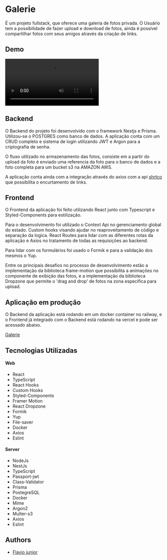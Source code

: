 # Galerie

É um projeto fullstack, que oferece uma galeria de fotos privada. O Usuário tem a possibilidade de fazer upload e download de fotos, ainda é possível compartilhar fotos com seus amigos através da criação de links.

## Demo

![Galerie](https://i.imgur.com/AoxQOnN.mp4)

## Backend

O Backend do projeto foi desenvolvido com o framework Nestjs e Prisma. Utilizou-se o POSTGRES como banco de dados. A aplicação conta com um CRUD completo e sistema de login utilizando JWT e Argon para a criptografia de senha.

O fluxo utilizado no armazenamento das fotos, consiste em a partir do upload da foto é enviado uma referencia da foto para o banco de dados e a foto completa para um bucket s3 na AMAZON AWS.

A aplicação conta ainda com a integração através do axios com a api [shrtco](https://shrtco.de/docs/) que possibilita o encurtamento de links.

## Frontend

O Frontend da aplicação foi feito utilizando React junto com Typescript e Styled-Components para estilização.

Para o desenvolvimento foi utilizado o Context Api no gerenciamento global do estado. Custom hooks visando ajudar no reaproveitamento de código e separação da logica. React Routes para lidar com as diferentes rotas da aplicação e
Axios no tratamento de todas as requisições ao backend.

Para lidar com os formulários foi usado o Formik e para a validação dos mesmos o Yup.

Entre os principais desafios no processo de desenvolvimento estão a implementação da biblioteca frame-motion que possibilita a animações no componente de exibição das fotos, e a implementação da biblioteca Dropzone que permite o 'drag and drop' de fotos na zona especifica para upload.

## Aplicação em produção

O Backend da aplicação está rodando em um docker container no railway, e o Frontend já integrado com o Backend está rodando na vercel e pode ser acessado abaixo.

[Galerie](https://photo-gallery-jet.vercel.app/)

## Tecnologias Utilizadas

#### Web

- React
- TypeScript
- React Hooks
- Custom Hooks
- Styled-Components
- Framer Motion
- React Dropzone
- Formik
- Yup
- File-saver
- Docker
- Axios
- Eslint

#### Server

- NodeJs
- NestJs
- TypeScript
- Passport-jwt
- Class-Validator
- Prisma
- PostegreSQL
- Docker
- Mime
- Argon2
- Multer-s3
- Axios
- Eslint

## Authors

- [Flavio junior](https://github.com/fpdsjr)
